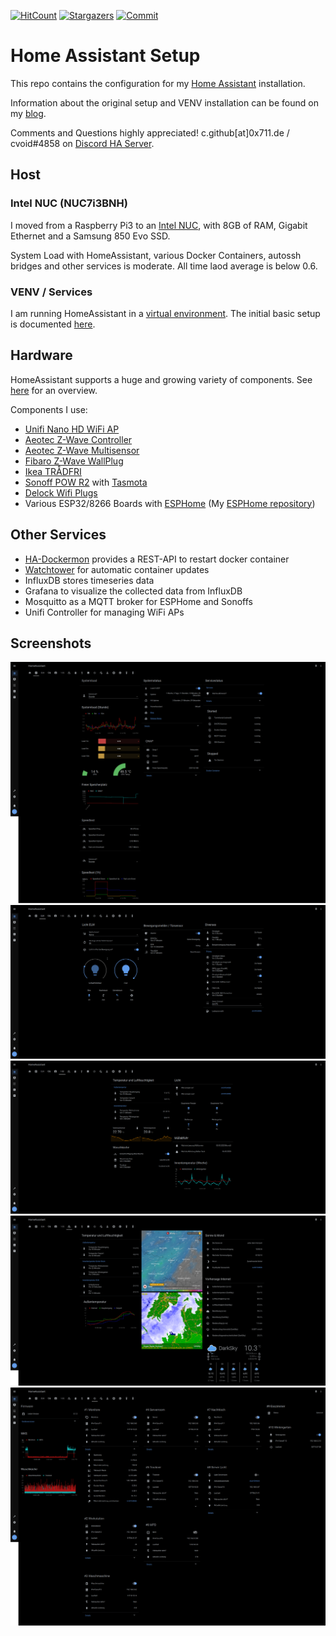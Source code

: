 [![HitCount](http://hits.dwyl.com/bl0rp/HomeAssistant-Config.svg)](http://hits.dwyl.com/bl0rp/HomeAssistant-Config)
[![Stargazers][stars-shield]][stars-url]
[![Commit][commit-shield]][commit-url]

# Home Assistant Setup

This repo contains the configuration for my [Home Assistant](https://www.home-assistant.io) installation.

Information about the original setup and VENV installation can be found on my [blog](https://chris.0x711.de).

Comments and Questions highly appreciated!
c.github[at]0x711.de / cvoid#4858 on [Discord HA Server](https://discord.gg/c5DvZ4e).


## Host
### Intel NUC (NUC7i3BNH)


I moved from a Raspberry Pi3 to an [Intel NUC](https://www.intel.com/content/www/us/en/products/boards-kits/nuc/kits/nuc7i3bnh.html), with 8GB of RAM, Gigabit Ethernet and a Samsung 850 Evo SSD.

System Load with HomeAssistant, various Docker Containers, autossh bridges and other services is moderate. All time laod average is below 0.6.


### VENV / Services
I am running HomeAssistant in a [virtual environment](https://www.home-assistant.io/docs/installation/virtualenv/).
The initial basic setup is documented [here](https://chris.0x711.de/index.php/2018/01/31/setting-up-home-assistant-in-a-virtual-environment-on-intel-nuc/).

## Hardware
HomeAssistant supports a huge and growing variety of components. See  [here](https://www.home-assistant.io/integrations) for an overview.

Components I use:
* [Unifi Nano HD WiFi AP](https://unifi-hd.ui.com/)
* [Aeotec Z-Wave Controller](https://aeotec.com/z-wave-usb-stick/)
* [Aeotec Z-Wave Multisensor](https://aeotec.com/z-wave-sensor/)
* [Fibaro Z-Wave WallPlug](https://www.fibaro.com/en/products/wall-plug/)
* [Ikea TRÅDFRI](https://www.ikea.com/us/en/catalog/categories/departments/lighting/36812/)
* [Sonoff POW R2](https://www.itead.cc/sonoff-pow-r2.html) with [Tasmota](https://github.com/arendst/Tasmota)
* [Delock Wifi Plugs](https://www.delock.de/produkte/1744_Geraete/11826/merkmale.html)
* Various ESP32/8266 Boards with [ESPHome](https://esphome.io/) (My [ESPHome repository](https://github.com/bl0rp/esphome-config))



## Other Services
* [HA-Dockermon](https://hub.docker.com/r/tribunex/ha-dockermon-pi/) provides a REST-API to restart docker container
* [Watchtower](https://github.com/containrrr/watchtower) for automatic container updates
* InfluxDB stores timeseries data
* Grafana to visualize the collected data from InfluxDB
* Mosquitto as a MQTT broker for ESPHome and Sonoffs
* Unifi Controller for managing WiFi APs



## Screenshots
![Services/System](screenshots/2020-02/screenshot1.png)
![Flat](screenshots/2020-02/screenshot2.png)
![Living Room](screenshots/2020-02/screenshot3.png)
![Weather](screenshots/2020-02/screenshot4.png)
![Sonoffs](screenshots/2020-02/screenshot5.png)

[stars-shield]: https://img.shields.io/github/stars/bl0rp/Home-AssistantConfig.svg?style=flat-square
[stars-url]: https://github.com/bl0rp/Home-AssistantConfig/stargazers
[commit-shield]: https://img.shields.io/github/last-commit/bl0rp/Home-AssistantConfig.svg?style=flat-square
[commit-url]: https://github.com/bl0rp/Home-AssistantConfig/commits/master
